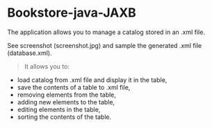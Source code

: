 # Bookstore-java-JAXB
The application allows you to manage a catalog stored in an .xml file.

See screenshot (screenshot.jpg) and sample the generated .xml file (database.xml).

>It allows you to:
- load catalog from .xml file and display it in the table,
- save the contents of a table to .xml file,
- removing elements from the table,
- adding new elements to the table,
- editing elements in the table,
- sorting the contents of the table.
